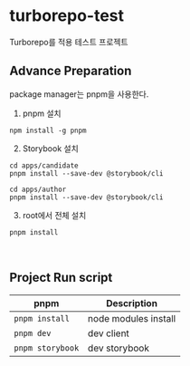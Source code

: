 # turborepo-test

Turborepo를 적용 테스트 프로젝트
<br />

## Advance Preparation

package manager는 pnpm을 사용한다.

1. pnpm 설치

```
npm install -g pnpm
```

2. Storybook 설치

```
cd apps/candidate
pnpm install --save-dev @storybook/cli

cd apps/author
pnpm install --save-dev @storybook/cli
```

3. root에서 전체 설치

```
pnpm install
```
<br />

## Project Run script

| pnpm             | Description          |
| ---------------- | -------------------- |
| `pnpm install`   | node modules install |
| `pnpm dev`       | dev client           |
| `pnpm storybook` | dev storybook        |

</br>